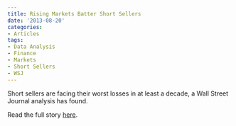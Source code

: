 ```yaml
---
title: Rising Markets Batter Short Sellers
date: '2013-08-20'
categories:
- Articles
tags:
- Data Analysis
- Finance
- Markets
- Short Sellers
- WSJ
---
```


Short sellers are facing their worst losses in at least a decade, a Wall Street
Journal analysis has found.

Read the full story
[here](https://www.wsj.com/articles/rising-markets-batter-short-sellers-1377048278).
